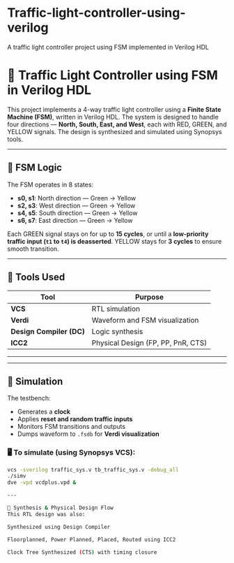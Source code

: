 # Traffic-light-controller-using-verilog
A traffic light controller project using FSM implemented in Verilog HDL
# 🚦 Traffic Light Controller using FSM in Verilog HDL

This project implements a 4-way traffic light controller using a **Finite State Machine (FSM)**, written in Verilog HDL. The system is designed to handle four directions — **North, South, East, and West**, each with RED, GREEN, and YELLOW signals. The design is synthesized and simulated using Synopsys tools.

---

## 🧠 FSM Logic

The FSM operates in 8 states:
- **s0, s1**: North direction — Green → Yellow
- **s2, s3**: West direction — Green → Yellow
- **s4, s5**: South direction — Green → Yellow
- **s6, s7**: East direction — Green → Yellow

Each GREEN signal stays on for up to **15 cycles**, or until a **low-priority traffic input (`t1` to `t4`) is deasserted**. YELLOW stays for **3 cycles** to ensure smooth transition.

---

## 🔧 Tools Used

| Tool         | Purpose                         |
|--------------|----------------------------------|
| **VCS**      | RTL simulation                   |
| **Verdi**    | Waveform and FSM visualization   |
| **Design Compiler (DC)** | Logic synthesis      |
| **ICC2**     | Physical Design (FP, PP, PnR, CTS) |

---

---

## 🧪 Simulation

The testbench:
- Generates a **clock**
- Applies **reset and random traffic inputs**
- Monitors FSM transitions and outputs
- Dumps waveform to `.fsdb` for **Verdi visualization**

### 🖥 To simulate (using Synopsys VCS):
```bash
vcs -sverilog traffic_sys.v tb_traffic_sys.v -debug_all
./simv
dve -vpd vcdplus.vpd &

---

🔬 Synthesis & Physical Design Flow 
This RTL design was also:

Synthesized using Design Compiler

Floorplanned, Power Planned, Placed, Routed using ICC2

Clock Tree Synthesized (CTS) with timing closure
